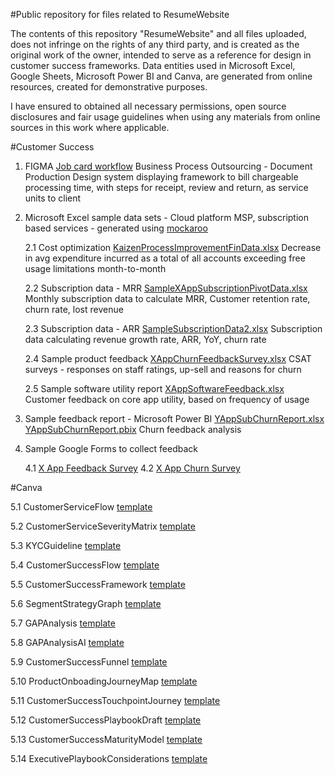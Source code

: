 #Public repository for files related to ResumeWebsite

The contents of this repository "ResumeWebsite" and all files uploaded, does not infringe on the rights of any third party, and is created as the original work of the owner, intended to serve as a reference for design in customer success frameworks. Data entities used in Microsoft Excel, Google Sheets, Microsoft Power BI and Canva, are generated from online resources, created for demonstrative purposes.

I have ensured to obtained all necessary permissions, open source disclosures and fair usage guidelines when using any materials from online sources in this work where applicable.

#Customer Success

1. FIGMA [Job card workflow](https://www.figma.com/file/smIwfmc00khMUpN2TGO1UH/Job-card-workflow?node-id=0%3A1&t=tourdyD52yO5bTxR-1)
   Business Process Outsourcing - Document Production
   Design system displaying framework to bill chargeable processing time, with steps for receipt, review and return, as service units to client
   
2. Microsoft Excel sample data sets - Cloud platform MSP, subscription based services - generated using [mockaroo](https://www.mockaroo.com/0596cf40)

   2.1   Cost optimization [KaizenProcessImprovementFinData.xlsx](https://github.com/riyahds/Resume-Website/blob/main/KaizenProcessImprovementFinData.xlsx)
         Decrease in avg expenditure incurred as a total of all accounts exceeding free usage limitations month-to-month

   2.2   Subscription data - MRR [SampleXAppSubscriptionPivotData.xlsx](https://github.com/riyahds/Resume-Website/blob/main/SampleXAppSubscriptionPivotData.xlsx)
         Monthly subscription data to calculate MRR, Customer retention rate, churn rate, lost revenue

   2.3   Subscription data - ARR [SampleSubscriptionData2.xlsx](https://github.com/riyahds/Resume-Website/blob/main/SampleSubcsriptionData2.xlsx)
         Subscription data calculating revenue growth rate, ARR, YoY, churn rate

   2.4   Sample product feedback [XAppChurnFeedbackSurvey.xlsx](https://github.com/riyahds/Resume-Website/blob/main/XAppChurnFeedbackSurvey.xlsx)
         CSAT surveys - responses on staff ratings, up-sell and reasons for churn

   2.5   Sample software utility report [XAppSoftwareFeedback.xlsx](https://github.com/riyahds/Resume-Website/blob/main/XAppSoftwareFeedback.xlsx)
         Customer feedback on core app utility, based on frequency of usage

3. Sample feedback report - Microsoft Power BI [YAppSubChurnReport.xlsx](https://github.com/riyahds/Resume-Website/blob/main/YAppSubChurnReport.xlsx) [YAppSubChurnReport.pbix](https://github.com/riyahds/Resume-Website/blob/main/YAppSubChurnReport.pbix)
   Churn feedback analysis

4. Sample Google Forms to collect feedback

   4.1   [X App Feedback Survey](https://docs.google.com/forms/d/1jv0d2RUpGw5Ud9nYi4R9b5tiFXlFhLfE4Z1ZD-mHF_4/edit)
   4.2   [X App Churn Survey](https://docs.google.com/forms/d/1T87T9gkUrXrCg_5OyO2EbhpYNSmTZX2lupQqBsbjQWI/edit)

#Canva

   5.1 CustomerServiceFlow [template](https://www.canva.com/design/DAFcZ5sHO6A/JEZBxqc5XcUtUX37UuuyJw/view?utm_content=DAFcZ5sHO6A&utm_campaign=designshare&utm_medium=link&utm_source=publishsharelink&mode=preview)

   5.2 CustomerServiceSeverityMatrix [template](https://www.canva.com/design/DAFbsagwtsQ/ZWECpcpP2vwlxVxYp-7tyA/view?utm_content=DAFbsagwtsQ&utm_campaign=designshare&utm_medium=link&utm_source=publishsharelink&mode=preview)

   5.3 KYCGuideline [template](https://www.canva.com/design/DAFb4OiVJUk/AdWAsilqocf1Avf4Ec7tNg/view?utm_content=DAFb4OiVJUk&utm_campaign=designshare&utm_medium=link&utm_source=publishsharelink&mode=preview)

   5.4 CustomerSuccessFlow [template](https://www.canva.com/design/DAFcm7-Tq2o/hrNmGVFE1ejdHv9F3RMxow/view?utm_content=DAFcm7-Tq2o&utm_campaign=designshare&utm_medium=link&utm_source=publishsharelink&mode=preview)

   5.5 CustomerSuccessFramework [template](https://www.canva.com/design/DAFc054qpj4/BzP0zoKFp_5ekdjqZDFn3g/view?utm_content=DAFc054qpj4&utm_campaign=designshare&utm_medium=link&utm_source=publishsharelink&mode=preview)

   5.6 SegmentStrategyGraph [template](https://www.canva.com/design/DAFcIrxWfqs/w_O7Ue_VTSCIYlp8C_U18A/view?utm_content=DAFcIrxWfqs&utm_campaign=designshare&utm_medium=link&utm_source=publishsharelink&mode=preview)

   5.7 GAPAnalysis [template](https://www.canva.com/design/DAFcDyqW_FM/E4t9ijc45dZyBGfCPWfwaw/view?utm_content=DAFcDyqW_FM&utm_campaign=designshare&utm_medium=link&utm_source=publishsharelink&mode=preview)

   5.8 GAPAnalysisAI [template](https://www.canva.com/design/DAFcD5Enm1Y/gTkPFJIt2s7dSG-UGpy6OA/view?utm_content=DAFcD5Enm1Y&utm_campaign=designshare&utm_medium=link&utm_source=publishsharelink&mode=preview)

   5.9 CustomerSuccessFunnel [template](https://www.canva.com/design/DAFcGRBTHtQ/yH9ioUWAf0nbmAOkw_mHzg/view?utm_content=DAFcGRBTHtQ&utm_campaign=designshare&utm_medium=link&utm_source=publishsharelink&mode=preview)

   5.10 ProductOnboadingJourneyMap [template](https://www.canva.com/design/DAFb4ub6kyw/VqrjFnUi86s3w-ol-kFZPw/view?utm_content=DAFb4ub6kyw&utm_campaign=designshare&utm_medium=link&utm_source=publishsharelink&mode=preview)

   5.11 CustomerSuccessTouchpointJourney [template](https://www.canva.com/design/DAFc0UDT3Xg/f1srXU4kcxernQmLvrMZcQ/view?utm_content=DAFc0UDT3Xg&utm_campaign=designshare&utm_medium=link&utm_source=publishsharelink&mode=preview)

   5.12 CustomerSuccessPlaybookDraft [template](https://www.canva.com/design/DAFdQvEERII/8WIEjHNTVUP7Eojt-YRusA/view?utm_content=DAFdQvEERII&utm_campaign=designshare&utm_medium=link&utm_source=publishsharelink&mode=preview)

   5.13 CustomerSuccessMaturityModel [template](https://www.canva.com/design/DAFcwVL-yuk/ggSbvkNHZEiBX8naU6CWxA/view?utm_content=DAFcwVL-yuk&utm_campaign=designshare&utm_medium=link&utm_source=publishsharelink&mode=preview)

   5.14 ExecutivePlaybookConsiderations [template](https://www.canva.com/design/DAFb9gFAAJc/ajvrEmVnBw-Ue9iOzicC0g/view?utm_content=DAFb9gFAAJc&utm_campaign=designshare&utm_medium=link&utm_source=publishsharelink&mode=preview)
